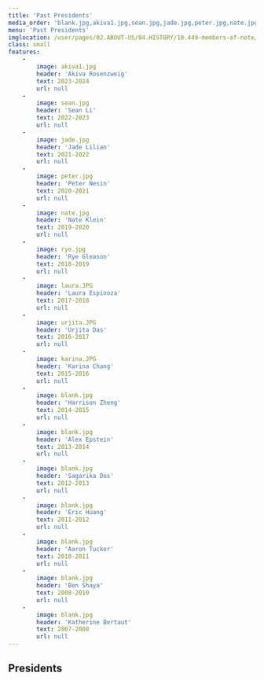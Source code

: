 ```yaml
---
title: 'Past Presidents'
media_order: 'blank.jpg,akiva1.jpg,sean.jpg,jade.jpg,peter.jpg,nate.jpg,rye.jpg,laura.JPG,urjita.JPG,karina.JPG'
menu: 'Past Presidents'
imglocation: /user/pages/02.ABOUT-US/04.HISTORY/10.449-members-of-note/02._features/
class: small
features:
    -
        image: akiva1.jpg
        header: 'Akiva Rosenzweig'
        text: 2023-2024
        url: null
    -
        image: sean.jpg
        header: 'Sean Li'
        text: 2022-2023
        url: null
    -
        image: jade.jpg
        header: 'Jade Lilian'
        text: 2021-2022
        url: null
    -
        image: peter.jpg
        header: 'Peter Nesin'
        text: 2020-2021
        url: null
    -
        image: nate.jpg
        header: 'Nate Klein'
        text: 2019-2020
        url: null
    -
        image: rye.jpg
        header: 'Rye Gleason'
        text: 2018-2019
        url: null
    -
        image: laura.JPG
        header: 'Laura Espinoza'
        text: 2017-2018
        url: null
    -
        image: urjita.JPG
        header: 'Urjita Das'
        text: 2016-2017
        url: null
    -
        image: karina.JPG
        header: 'Karina Chang'
        text: 2015-2016
        url: null
    -
        image: blank.jpg
        header: 'Harrison Zheng'
        text: 2014-2015
        url: null
    -
        image: blank.jpg
        header: 'Alex Epstein'
        text: 2013-2014
        url: null
    -
        image: blank.jpg
        header: 'Sagarika Das'
        text: 2012-2013
        url: null
    -
        image: blank.jpg
        header: 'Eric Huang'
        text: 2011-2012
        url: null
    -
        image: blank.jpg
        header: 'Aaron Tucker'
        text: 2010-2011
        url: null
    -
        image: blank.jpg
        header: 'Ben Shaya'
        text: 2008-2010
        url: null
    -
        image: blank.jpg
        header: 'Katherine Bertaut'
        text: 2007-2008
        url: null
---
```


## Presidents